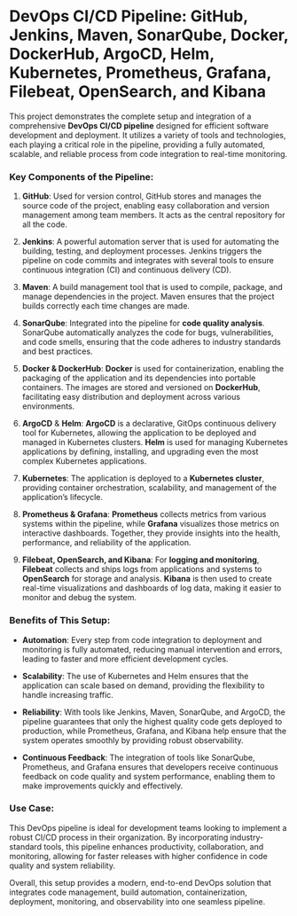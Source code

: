 # DevOps CI/CD Pipeline: GitHub, Jenkins, Maven, SonarQube, Docker, DockerHub, ArgoCD, Helm, Kubernetes, Prometheus, Grafana, Filebeat, OpenSearch, and Kibana

This project demonstrates the complete setup and integration of a comprehensive **DevOps CI/CD pipeline** designed for efficient software development and deployment. It utilizes a variety of tools and technologies, each playing a critical role in the pipeline, providing a fully automated, scalable, and reliable process from code integration to real-time monitoring.

### Key Components of the Pipeline:

1. **GitHub**: Used for version control, GitHub stores and manages the source code of the project, enabling easy collaboration and version management among team members. It acts as the central repository for all the code.

2. **Jenkins**: A powerful automation server that is used for automating the building, testing, and deployment processes. Jenkins triggers the pipeline on code commits and integrates with several tools to ensure continuous integration (CI) and continuous delivery (CD).

3. **Maven**: A build management tool that is used to compile, package, and manage dependencies in the project. Maven ensures that the project builds correctly each time changes are made.

4. **SonarQube**: Integrated into the pipeline for **code quality analysis**. SonarQube automatically analyzes the code for bugs, vulnerabilities, and code smells, ensuring that the code adheres to industry standards and best practices.

5. **Docker & DockerHub**: **Docker** is used for containerization, enabling the packaging of the application and its dependencies into portable containers. The images are stored and versioned on **DockerHub**, facilitating easy distribution and deployment across various environments.

6. **ArgoCD** & **Helm**: **ArgoCD** is a declarative, GitOps continuous delivery tool for Kubernetes, allowing the application to be deployed and managed in Kubernetes clusters. **Helm** is used for managing Kubernetes applications by defining, installing, and upgrading even the most complex Kubernetes applications.

7. **Kubernetes**: The application is deployed to a **Kubernetes cluster**, providing container orchestration, scalability, and management of the application’s lifecycle.

8. **Prometheus & Grafana**: **Prometheus** collects metrics from various systems within the pipeline, while **Grafana** visualizes those metrics on interactive dashboards. Together, they provide insights into the health, performance, and reliability of the application.

9. **Filebeat, OpenSearch, and Kibana**: For **logging and monitoring**, **Filebeat** collects and ships logs from applications and systems to **OpenSearch** for storage and analysis. **Kibana** is then used to create real-time visualizations and dashboards of log data, making it easier to monitor and debug the system.

### Benefits of This Setup:

- **Automation**: Every step from code integration to deployment and monitoring is fully automated, reducing manual intervention and errors, leading to faster and more efficient development cycles.
  
- **Scalability**: The use of Kubernetes and Helm ensures that the application can scale based on demand, providing the flexibility to handle increasing traffic.

- **Reliability**: With tools like Jenkins, Maven, SonarQube, and ArgoCD, the pipeline guarantees that only the highest quality code gets deployed to production, while Prometheus, Grafana, and Kibana help ensure that the system operates smoothly by providing robust observability.

- **Continuous Feedback**: The integration of tools like SonarQube, Prometheus, and Grafana ensures that developers receive continuous feedback on code quality and system performance, enabling them to make improvements quickly and effectively.

### Use Case:

This DevOps pipeline is ideal for development teams looking to implement a robust CI/CD process in their organization. By incorporating industry-standard tools, this pipeline enhances productivity, collaboration, and monitoring, allowing for faster releases with higher confidence in code quality and system reliability.

Overall, this setup provides a modern, end-to-end DevOps solution that integrates code management, build automation, containerization, deployment, monitoring, and observability into one seamless pipeline.
